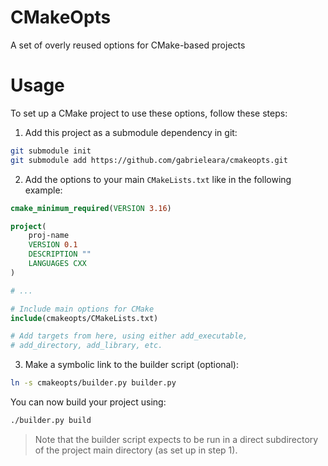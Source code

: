 # CMakeOpts

A set of overly reused options for CMake-based projects

# Usage

To set up a CMake project to use these options, follow these steps:

1. Add this project as a submodule dependency in git:
```bash
git submodule init
git submodule add https://github.com/gabrieleara/cmakeopts.git
```

2. Add the options to your main `CMakeLists.txt` like in the following example:
```cmake
cmake_minimum_required(VERSION 3.16)

project(
    proj-name
    VERSION 0.1
    DESCRIPTION ""
    LANGUAGES CXX
)

# ...

# Include main options for CMake
include(cmakeopts/CMakeLists.txt)

# Add targets from here, using either add_executable,
# add_directory, add_library, etc.
```

3. Make a symbolic link to the builder script (optional):
```bash
ln -s cmakeopts/builder.py builder.py
```

You can now build your project using:
```bash
./builder.py build
```

> Note that the builder script expects to be run in a direct subdirectory of the
> project main directory (as set up in step 1).
